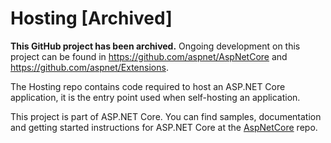 Hosting [Archived]
==================

**This GitHub project has been archived.** Ongoing development on this project can be found in https://github.com/aspnet/AspNetCore and https://github.com/aspnet/Extensions.

The Hosting repo contains code required to host an ASP.NET Core application, it is the entry point used when self-hosting an application.

This project is part of ASP.NET Core. You can find samples, documentation and getting started instructions for ASP.NET Core at the [AspNetCore](https://github.com/aspnet/AspNetCore) repo.
